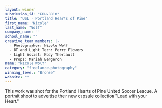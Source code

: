 ```yaml
---
layout: winner
submission_id: "FPH-0010"
title: "USL - Portland Hearts of Pine"
first_name: "Nicole"
last_name: "Wolf"
company_name: ""
school_name: ""
creative_team_members: |-
  - Photographer: Nicole Wolf
  - DT and Light Tech: Perry Flowers
  - Light Assist: Kody Theriault
  - Props: Mariah Bergeron
name: "Nicole Wolf"
category: "freelance-photography"
winning_level: "Bronze"
website: ""
---
```


This work was shot for the Portland Hearts of Pine United Soccer League. A portrait shoot to advertise their new capsule collection "Lead with your Heart."
